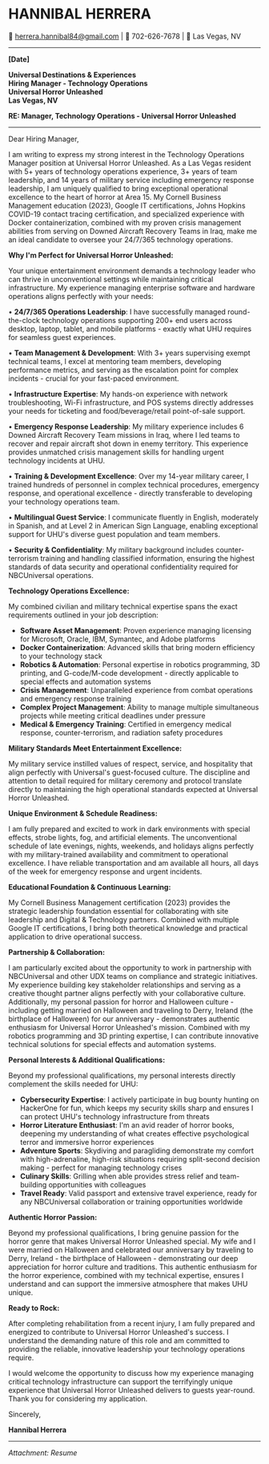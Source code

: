 # HANNIBAL HERRERA
📧 herrera.hannibal84@gmail.com | 📱 702-626-7678 | 📍 Las Vegas, NV

---

**[Date]**

**Universal Destinations & Experiences**  
**Hiring Manager - Technology Operations**  
**Universal Horror Unleashed**  
**Las Vegas, NV**

**RE: Manager, Technology Operations - Universal Horror Unleashed**

---

Dear Hiring Manager,

I am writing to express my strong interest in the Technology Operations Manager position at Universal Horror Unleashed. As a Las Vegas resident with 5+ years of technology operations experience, 3+ years of team leadership, and 14 years of military service including emergency response leadership, I am uniquely qualified to bring exceptional operational excellence to the heart of horror at Area 15. My Cornell Business Management education (2023), Google IT certifications, Johns Hopkins COVID-19 contact tracing certification, and specialized experience with Docker containerization, combined with my proven crisis management abilities from serving on Downed Aircraft Recovery Teams in Iraq, make me an ideal candidate to oversee your 24/7/365 technology operations.

**Why I'm Perfect for Universal Horror Unleashed:**

Your unique entertainment environment demands a technology leader who can thrive in unconventional settings while maintaining critical infrastructure. My experience managing enterprise software and hardware operations aligns perfectly with your needs:

• **24/7/365 Operations Leadership**: I have successfully managed round-the-clock technology operations supporting 200+ end users across desktop, laptop, tablet, and mobile platforms - exactly what UHU requires for seamless guest experiences.

• **Team Management & Development**: With 3+ years supervising exempt technical teams, I excel at mentoring team members, developing performance metrics, and serving as the escalation point for complex incidents - crucial for your fast-paced environment.

• **Infrastructure Expertise**: My hands-on experience with network troubleshooting, Wi-Fi infrastructure, and POS systems directly addresses your needs for ticketing and food/beverage/retail point-of-sale support.

• **Emergency Response Leadership**: My military experience includes 6 Downed Aircraft Recovery Team missions in Iraq, where I led teams to recover and repair aircraft shot down in enemy territory. This experience provides unmatched crisis management skills for handling urgent technology incidents at UHU.

• **Training & Development Excellence**: Over my 14-year military career, I trained hundreds of personnel in complex technical procedures, emergency response, and operational excellence - directly transferable to developing your technology operations team.

• **Multilingual Guest Service**: I communicate fluently in English, moderately in Spanish, and at Level 2 in American Sign Language, enabling exceptional support for UHU's diverse guest population and team members.

• **Security & Confidentiality**: My military background includes counter-terrorism training and handling classified information, ensuring the highest standards of data security and operational confidentiality required for NBCUniversal operations.

**Technology Operations Excellence:**

My combined civilian and military technical expertise spans the exact requirements outlined in your job description:
- **Software Asset Management**: Proven experience managing licensing for Microsoft, Oracle, IBM, Symantec, and Adobe platforms
- **Docker Containerization**: Advanced skills that bring modern efficiency to your technology stack
- **Robotics & Automation**: Personal expertise in robotics programming, 3D printing, and G-code/M-code development - directly applicable to special effects and automation systems
- **Crisis Management**: Unparalleled experience from combat operations and emergency response training
- **Complex Project Management**: Ability to manage multiple simultaneous projects while meeting critical deadlines under pressure
- **Medical & Emergency Training**: Certified in emergency medical response, counter-terrorism, and radiation safety procedures

**Military Standards Meet Entertainment Excellence:**

My military service instilled values of respect, service, and hospitality that align perfectly with Universal's guest-focused culture. The discipline and attention to detail required for military ceremony and protocol translate directly to maintaining the high operational standards expected at Universal Horror Unleashed.

**Unique Environment & Schedule Readiness:**

I am fully prepared and excited to work in dark environments with special effects, strobe lights, fog, and artificial elements. The unconventional schedule of late evenings, nights, weekends, and holidays aligns perfectly with my military-trained availability and commitment to operational excellence. I have reliable transportation and am available all hours, all days of the week for emergency response and urgent incidents.

**Educational Foundation & Continuous Learning:**

My Cornell Business Management certification (2023) provides the strategic leadership foundation essential for collaborating with site leadership and Digital & Technology partners. Combined with multiple Google IT certifications, I bring both theoretical knowledge and practical application to drive operational success.

**Partnership & Collaboration:**

I am particularly excited about the opportunity to work in partnership with NBCUniversal and other UDX teams on compliance and strategic initiatives. My experience building key stakeholder relationships and serving as a creative thought partner aligns perfectly with your collaborative culture. Additionally, my personal passion for horror and Halloween culture - including getting married on Halloween and traveling to Derry, Ireland (the birthplace of Halloween) for our anniversary - demonstrates authentic enthusiasm for Universal Horror Unleashed's mission. Combined with my robotics programming and 3D printing expertise, I can contribute innovative technical solutions for special effects and automation systems.

**Personal Interests & Additional Qualifications:**

Beyond my professional qualifications, my personal interests directly complement the skills needed for UHU:
- **Cybersecurity Expertise**: I actively participate in bug bounty hunting on HackerOne for fun, which keeps my security skills sharp and ensures I can protect UHU's technology infrastructure from threats
- **Horror Literature Enthusiast**: I'm an avid reader of horror books, deepening my understanding of what creates effective psychological terror and immersive horror experiences
- **Adventure Sports**: Skydiving and paragliding demonstrate my comfort with high-adrenaline, high-risk situations requiring split-second decision making - perfect for managing technology crises
- **Culinary Skills**: Grilling when able provides stress relief and team-building opportunities with colleagues
- **Travel Ready**: Valid passport and extensive travel experience, ready for any NBCUniversal collaboration or training opportunities worldwide

**Authentic Horror Passion:**

Beyond my professional qualifications, I bring genuine passion for the horror genre that makes Universal Horror Unleashed special. My wife and I were married on Halloween and celebrated our anniversary by traveling to Derry, Ireland - the birthplace of Halloween - demonstrating our deep appreciation for horror culture and traditions. This authentic enthusiasm for the horror experience, combined with my technical expertise, ensures I understand and can support the immersive atmosphere that makes UHU unique.

**Ready to Rock:**

After completing rehabilitation from a recent injury, I am fully prepared and energized to contribute to Universal Horror Unleashed's success. I understand the demanding nature of this role and am committed to providing the reliable, innovative leadership your technology operations require.

I would welcome the opportunity to discuss how my experience managing critical technology infrastructure can support the terrifyingly unique experience that Universal Horror Unleashed delivers to guests year-round. Thank you for considering my application.

Sincerely,

**Hannibal Herrera**

---

*Attachment: Resume*
